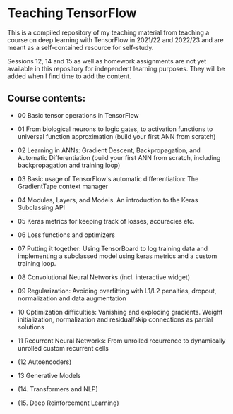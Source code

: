 # Teaching TensorFlow

This is a compiled repository of my teaching material from teaching a course on deep learning with TensorFlow in 2021/22 and 2022/23 and are meant as a self-contained resource for self-study. 

Sessions 12, 14 and 15 as well as homework assignments are not yet available in this repository for independent learning purposes. They will be added when I find time to add the content.

## Course contents:

- 00 Basic tensor operations in TensorFlow


- 01 From biological neurons to logic gates, to activation functions to universal function approximation (build your first ANN from scratch)


- 02 Learning in ANNs: Gradient Descent, Backpropagation, and Automatic Differentiation (build your first ANN from scratch, including backpropagation and training loop)


- 03 Basic usage of TensorFlow's automatic differentiation: The GradientTape context manager


- 04 Modules, Layers, and Models. An introduction to the Keras Subclassing API


- 05 Keras metrics for keeping track of losses, accuracies etc.


- 06 Loss functions and optimizers


- 07 Putting it together: Using TensorBoard to log training data and implementing a subclassed model using keras metrics and a custom training loop.


- 08 Convolutional Neural Networks (incl. interactive widget)


- 09 Regularization: Avoiding overfitting with L1/L2 penalties, dropout, normalization and data augmentation


- 10 Optimization difficulties: Vanishing and exploding gradients. Weight initialization, normalization and residual/skip connections as partial solutions


- 11 Recurrent Neural Networks: From unrolled recurrence to dynamically unrolled custom recurrent cells


- (12 Autoencoders)


- 13 Generative Models


- (14. Transformers and NLP)


- (15. Deep Reinforcement Learning)
